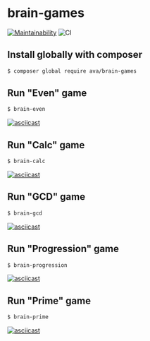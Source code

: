 # brain-games
[![Maintainability](https://api.codeclimate.com/v1/badges/04f7a3c4d31ecae4f33a/maintainability)](https://codeclimate.com/github/ava239/php-project-lvl1/maintainability)
![CI](https://github.com/ava239/php-project-lvl1/workflows/CI/badge.svg)

## Install globally with composer
```sh
$ composer global require ava/brain-games
```

## Run "Even" game
```sh
$ brain-even
```

[![asciicast](https://asciinema.org/a/UrkZB1cgyvRLG3ncHxDSIj41y.svg)](https://asciinema.org/a/UrkZB1cgyvRLG3ncHxDSIj41y)

## Run "Calc" game
```sh
$ brain-calc
```

[![asciicast](https://asciinema.org/a/341981.svg)](https://asciinema.org/a/341981)

## Run "GCD" game
```sh
$ brain-gcd
```

[![asciicast](https://asciinema.org/a/342193.svg)](https://asciinema.org/a/342193)

## Run "Progression" game
```sh
$ brain-progression
```

[![asciicast](https://asciinema.org/a/342742.svg)](https://asciinema.org/a/342742)

## Run "Prime" game
```sh
$ brain-prime
```

[![asciicast](https://asciinema.org/a/342781.svg)](https://asciinema.org/a/342781)